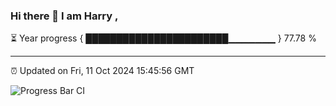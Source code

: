### Hi there 👋 I am Harry , 

⏳ Year progress { ███████████████████████▁▁▁▁▁▁▁ } 77.78 %

---

⏰ Updated on Fri, 11 Oct 2024 15:45:56 GMT

![Progress Bar CI](https://github.com/duykhang68/duykhang68/workflows/Progress%20Bar%20CI/badge.svg)
